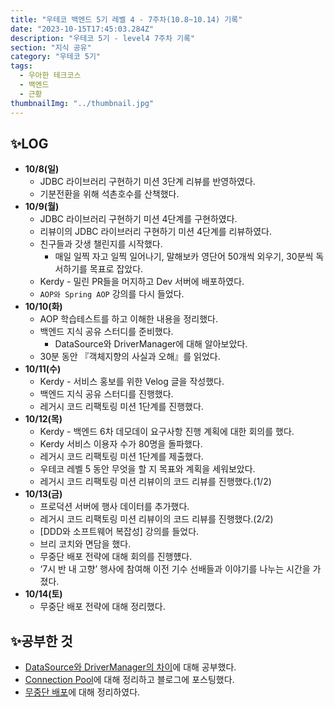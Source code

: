 ```yaml
---
title: "우테코 백엔드 5기 레벨 4 - 7주차(10.8~10.14) 기록"
date: "2023-10-15T17:45:03.284Z"
description: "우테코 5기 - level4 7주차 기록"
section: "지식 공유" 
category: "우테코 5기"
tags:
  - 우아한 테크코스
  - 백엔드
  - 근황
thumbnailImg: "../thumbnail.jpg"
---
```


## ✨LOG
- **10/8(일)**
    - JDBC 라이브러리 구현하기 미션 3단계 리뷰를 반영하였다.
    - 기분전환을 위해 석촌호수를 산책했다.
- **10/9(월)**
    - JDBC 라이브러리 구현하기 미션 4단계를 구현하였다.
    - 리뷰이의 JDBC 라이브러리 구현하기 미션 4단계를 리뷰하였다.
    - 친구들과 갓생 챌린지를 시작했다.
        - 매일 일찍 자고 일찍 일어나기, 말해보카 영단어 50개씩 외우기, 30분씩 독서하기를 목표로 잡았다.
    - Kerdy - 밀린 PR들을 머지하고 Dev 서버에 배포하였다.
    - `AOP와 Spring AOP` 강의를 다시 들었다.
- **10/10(화)**
    - AOP 학습테스트를 하고 이해한 내용을 정리했다.
    - 백엔드 지식 공유 스터디를 준비했다.
        - DataSource와 DriverManager에 대해 알아보았다.
    - 30분 동안 『객체지향의 사실과 오해』를 읽었다.
- **10/11(수)**
    - Kerdy - 서비스 홍보를 위한 Velog 글을 작성했다.
    - 백엔드 지식 공유 스터디를 진행했다.
    - 레거시 코드 리팩토링 미션 1단계를 진행했다.
- **10/12(목)**
    - Kerdy - 백엔드 6차 데모데이 요구사항 진행 계획에 대한 회의를 했다.
    - Kerdy 서비스 이용자 수가 80명을 돌파했다.
    - 레거시 코드 리팩토링 미션 1단계를 제출했다.
    - 우테코 레벨 5 동안 무엇을 할 지 목표와 계획을 세워보았다.
    - 레거시 코드 리팩토링 미션 리뷰이의 코드 리뷰를 진행했다.(1/2)
- **10/13(금)**
    - 프로덕션 서버에 행사 데이터를 추가했다.
    - 레거시 코드 리팩토링 미션 리뷰이의 코드 리뷰를 진행했다.(2/2)
    - [DDD와 소프트웨어 복잡성] 강의를 들었다.
    - 브리 코치와 면담을 했다.
    - 무중단 배포 전략에 대해 회의를 진행헀다.
    - ‘7시 반 내 고향’ 행사에 참여해 이전 기수 선배들과 이야기를 나누는 시간을 가졌다.
- **10/14(토)**
    - 무중단 배포 전략에 대해 정리했다.


## ✨공부한 것

- [DataSource와 DriverManager의 차이](https://amaran-th.github.io/%EB%8D%B0%EC%9D%B4%ED%84%B0%EB%B2%A0%EC%9D%B4%EC%8A%A4/DataSource%EC%99%80%20DriverManager/)에 대해 공부했다.
- [Connection Pool](https://amaran-th.github.io/%EB%8D%B0%EC%9D%B4%ED%84%B0%EB%B2%A0%EC%9D%B4%EC%8A%A4/[DB]%20DB%20Connection%20Pool/)에 대해 정리하고 블로그에 포스팅했다.
- [무중단 배포](https://amaran-th.github.io/%EC%9D%B8%ED%94%84%EB%9D%BC/[CICD]%20%EB%AC%B4%EC%A4%91%EB%8B%A8%20%EB%B0%B0%ED%8F%AC/)에 대해 정리하였다.
